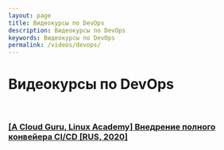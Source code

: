 ```yaml
---
layout: page
title: Видеокурсы по DevOps
description: Видеокурсы по DevOps
keywords: Видеокурсы по DevOps
permalink: /videos/devops/
---
```


# Видеокурсы по DevOps

<br/>

### [[A Cloud Guru, Linux Academy] Внедрение полного конвейера CI/CD [RUS, 2020]](/videos/devops/implementing-a-full-ci-cd-pipeline/)

